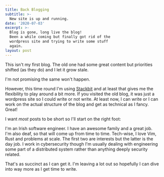 ```yaml
---
title: Back Blogging
subtitle: >-
  New site is up and running.
date: '2020-07-03'
excerpt: >-
  Blog is gone, long live the blog! 
  Been a while coming but finally got rid of the
  wordpress site and trying to write some stuff
  again.
layout: post
---
```


This isn't my first blog. The old one had some great content but priorities shifted (as they do) and I let it grow stale.

I'm not promising the same won't happen.

However, this time round I'm using [Stackbit](https://www.stackbit.com/) and at least that gives me the flexibility to play around a bit more. If you visited the old blog, it was just a wordpress site so I could write or not write. At least now, I can write or I can work on the actual structure of the blog and get as technical as I fancy. Great!

I want _most_ posts to be short so I'll start on the right foot:

I'm an Irish software engineer. I have an awesome family and a great job. I'm also deaf, so that will come up from time to time. Tech-wise, I love Vim, Rust and problems at scale. The first two are interests but the latter is the day job. I work in cybersecurity though I'm usually dealing with engineering some part of a distributed system rather than anything deeply security related.

That's as succinct as I can get it. I'm leaving a lot out so hopefully I can dive into way more as I get time to write. 

